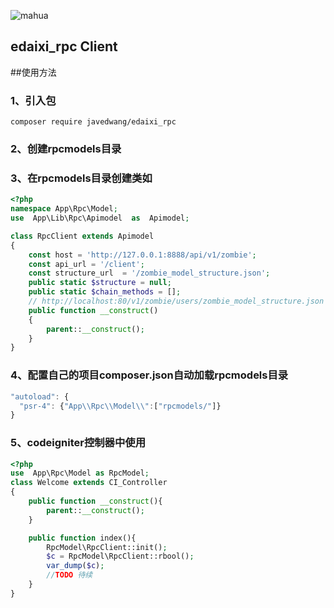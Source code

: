 ![mahua](https://camo.githubusercontent.com/a4c71035cca1c7fdc7291211df4b7a1042ebf60b/687474703a2f2f63646e376f70656e2e6564616978692e636f6d2f6170705f7265736f75726365732f696f732f7563656e7465722f6176617461722e706e67)
## edaixi_rpc Client

##使用方法

### 1、引入包

```
composer require javedwang/edaixi_rpc
```
### 2、创建rpcmodels目录

### 3、在rpcmodels目录创建类如
```php
<?php
namespace App\Rpc\Model;
use  App\Lib\Rpc\Apimodel  as  Apimodel;

class RpcClient extends Apimodel
{
    const host = 'http://127.0.0.1:8888/api/v1/zombie';
	const api_url = '/client';
	const structure_url  = '/zombie_model_structure.json';
	public static $structure = null;
	public static $chain_methods = [];
	// http://localhost:80/v1/zombie/users/zombie_model_structure.json
	public function __construct()
	{
		parent::__construct();
	}
}

```
### 4、配置自己的项目composer.json自动加载rpcmodels目录
```javascript
"autoload": {
  "psr-4": {"App\\Rpc\\Model\\":["rpcmodels/"]}
}
```
### 5、codeigniter控制器中使用
```php
<?php
use  App\Rpc\Model as RpcModel;
class Welcome extends CI_Controller
{
    public function __construct(){
        parent::__construct();
    }

    public function index(){
        RpcModel\RpcClient::init();
        $c = RpcModel\RpcClient::rbool();
        var_dump($c);
        //TODO 待续
    }
}
```